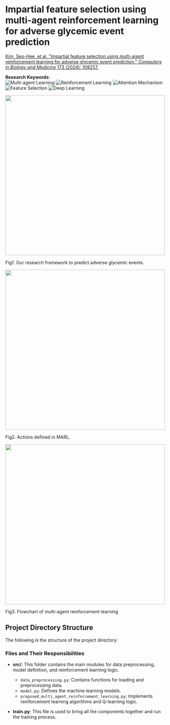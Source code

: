 # Impartial feature selection using multi-agent reinforcement learning for adverse glycemic event prediction

[Kim, Seo-Hee, et al. "Impartial feature selection using multi-agent reinforcement learning for adverse glycemic event prediction." *Computers in Biology and Medicine* 173 (2024): 108257.](https://www.sciencedirect.com/science/article/pii/S001048252400341X?casa_token=hLZXFbOh23cAAAAA:hcaI-JLB53Bpn26rhG8eHdc-xXn7YHzpkYiVDfgf24gAwUl0faagI2Ty1nY2Cp5ufdLYJsYs_nc)

**Research Keywords**:  
![Multi-agent Learning](https://img.shields.io/badge/Multi--agent%20Learning-008080?style=flat&logo=teamspeak&logoColor=white)
![Reinforcement Learning](https://img.shields.io/badge/Reinforcement%20Learning-FF4500?style=flat&logo=deepmind&logoColor=white)
![Attention Mechanism](https://img.shields.io/badge/Attention%20Mechanism-800080?style=flat&logo=googlescholar&logoColor=white)
![Feature Selection](https://img.shields.io/badge/Feature%20Selection-4682B4?style=flat&logo=octopusdeploy&logoColor=white)
![Deep Learning](https://img.shields.io/badge/Deep%20Learning-FF6F00?style=flat&logo=tensorflow&logoColor=white)
     
<img src="https://github.com/user-attachments/assets/9653abcf-3c77-483a-8348-29ea2732f2cc" width="500">
<p>Fig1. Our research framework to predict adverse glycemic events.</p>

<img src="https://github.com/user-attachments/assets/306046f7-7525-4b28-b372-daca4eadeb32" width="500">
<p>Fig2. Actions defined in MARL.</p>

<img src="https://github.com/user-attachments/assets/0d275e9c-c0ae-4a0f-92f3-d7b866e98c69" width="500">
<p>Fig3. Flowchart of multi-agent reinforcement learning</p>

## Project Directory Structure

The following is the structure of the project directory:


### Files and Their Responsibilities

- **src/**: This folder contains the main modules for data preprocessing, model definition, and reinforcement learning logic.
  - `data_preprocessing.py`: Contains functions for loading and preprocessing data.
  - `model.py`: Defines the machine learning models.
  - `proposed_multi_agent_reinforcement_learning.py`: Implements reinforcement learning algorithms and Q-learning logic.
  
- **train.py**: This file is used to bring all the components together and run the training process.

